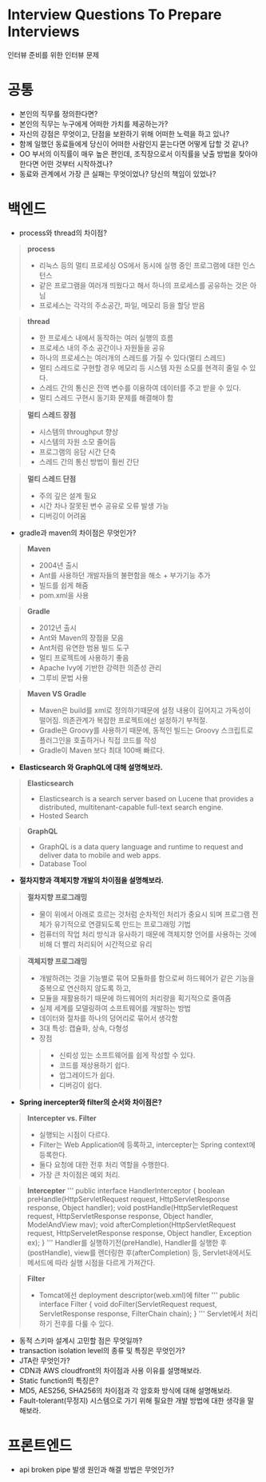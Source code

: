 # Interview Questions To Prepare Interviews
인터뷰 준비를 위한 인터뷰 문제 


# 공통 
- 본인의 직무를 정의한다면?
- 본인의 직무는 누구에게 어떠한 가치를 제공하는가?
- 자신의 강점은 무엇이고, 단점을 보완하기 위해 어떠한 노력을 하고 있나?
- 함께 일했던 동료들에게 당신이 어떠한 사람인지 묻는다면 어떻게 답할 것 같나?
- OO 부서의 이직률이 매우 높은 편인데, 조직장으로서 이직률을 낮출 방법을 찾아야 한다면 어떤 것부터 시작하겠나?
- 동료와 관계에서 가장 큰 실패는 무엇이었나? 당신의 책임이 있었나?


# 백엔드
 - process와 thread의 차이점?
> **process**
> - 리눅스 등의 멀티 프로세싱 OS에서 동시에 실행 중인 프로그램에 대한 인스턴스
> - 같은 프로그램을 여러개 띄웠다고 해서 하나의 프로세스를 공유하는 것은 아님
> - 프로세스는 각각의 주소공간, 파일, 메모리 등을 할당 받음

> **thread**
> - 한 프로세스 내에서 동작하는 여러 실행의 흐름
> - 프로세스 내의 주소 공간이나 자원들을 공유
> - 하나의 프로세스는 여러개의 스레드를 가질 수 있다(멀티 스레드)
> - 멀티 스레드로 구현할 경우 메모리 등 시스템 자원 소모를 현격히 줄일 수 있다.
> - 스레드 간의 통신은 전역 변수를 이용하여 데이터를 주고 받을 수 있다.
> - 멀티 스레드 구현시 동기화 문제를 해결해야 함

> **멀티 스레드 장점**
>  - 시스템의 throughput 향상
>  - 시스템의 자원 소모 줄어듬
>  - 프로그램의 응담 시간 단축
>  - 스레드 간의 통신 방법이 훨씬 간단

> **멀티 스레드 단점**
>  - 주의 깊은 설계 필요
>  - 시간 차나 잘못된 변수 공유로 오류 발생 가능
>  - 디버깅이 어려움


- gradle과 maven의 차이점은 무엇인가?
> **Maven**
>  - 2004년 출시
>  - Ant를 사용하던 개발자들의 불편함을 해소 + 부가기능 추가
>  - 빌드를 쉽게 해줌
>  - pom.xml을 사용

> **Gradle**
>  - 2012년 출시
>  - Ant와 Maven의 장점을 모음
>  - Ant처럼 유연한 범용 빌드 도구
>  - 멀티 프로젝트에 사용하기 좋음
>  - Apache Ivy에 기반한 강력한 의존성 관리
>  - 그루비 문법 사용

> **Maven VS Gradle**
> - Maven은 build를 xml로 정의하기때문에 설정 내용이 길어지고 가독성이 떨어짐. 의존관계가 복잡한 프로젝트에선 설정하기 부적절.
> - Gradle은 Groovy를 사용하기 때문에, 동적인 빌드는 Groovy 스크립트로 플러그인을 호출하거나 직접 코드를 작성
> - Gradle이 Maven 보다 최대 100배 빠르다.


- **Elasticsearch 와 GraphQL에 대해 설명해보라.**
> **Elasticsearch**
> - Elasticsearch is a search server based on Lucene that provides a distributed, multitenant-capable full-text search engine.
> - Hosted Search

> **GraphQL**
> - GraphQL is a data query language and runtime to request and deliver data to mobile and web apps.
> - Database Tool


- **절차지향과 객체지향 개발의 차이점을 설명해보라.**
> **절차지향 프로그래밍**
> - 물이 위에서 아래로 흐르는 것처럼 순차적인 처리가 중요시 되며 프로그램 전체가 유기적으로 연결되도록 만드는 프로그래밍 기법
> - 컴퓨터의 작업 처리 방식과 유사하기 때문에 객체지향 언어를 사용하는 것에 비해 더 빨리 처리되어 시간적으로 유리

> **객체지향 프로그래밍**
> - 개발하려는 것을 기능별로 묶어 모듈화를 함으로써 하드웨어가 같은 기능을 중복으로 연산하지 않도록 하고,
> - 모듈을 재활용하기 때문에 하드웨어의 처리량을 획기적으로 줄여줌
> - 실제 세계를 모델링하여 소프트웨어를 개발하는 방법
> - 데이터와 절차를 하나의 덩어리로 묶어서 생각함
> - 3대 특성: 캡슐화, 상속, 다형성
> - 장점
>> - 신뢰성 있는 소프트웨어를 쉽게 작성할 수 있다.
>> - 코드를 재상용하기 쉽다.
>> - 업그레이드가 쉽다.
>> - 디버깅이 쉽다.

- **Spring inercepter와 filter의 순서와 차이점은?**
> **Intercepter vs. Filter**
> - 실행되는 시점이 다르다.
> - Filter는 Web Application에 등록하고, intercepter는 Spring context에 등록한다.
> - 둘다 요청에 대한 전후 처리 역할을 수행한다.
> - 가장 큰 차이점은 예외 처리.

> **Intercepter**
> '''
public interface HandlerInterceptor {
  boolean preHandle(HttpServletRequest request, HttpServletResponse response, Object handler);
  void postHandle(HttpServletRequest request, HttpServletResponse response, Object handler, ModelAndView mav);
  void afterCompletion(HttpServletRequest request, HttpServeletResponse response, Object handler, Exception ex);
}
'''
> Handler를 실행하기전(preHandle), Handler를 실행한 후(postHandle), view를 렌더링한 후(afterCompletion) 등, Servlet내에서도 메서드에 따라 실행 시점을 다르게 가져간다.

> **Filter**
> - Tomcat에선 deployment descriptor(web.xml)에 filter 
> '''
public interface Filter {
  void doFilter(ServletRequest request, ServletResponse response, FilterChain chain);
}
'''
> Servlet에서 처리하기 전후를 다룰 수 있다.


- 동적 스키마 설계시 고민할 점은 무엇일까?
- transaction isolation level의 종류 및 특징은 무엇인가?
- JTA란 무엇인가?
- CDN과 AWS cloudfront의 차이점과 사용 이유를 설명해보라.
- Static function의 특징은?
- MD5, AES256, SHA256의 차이점과 각 암호화 방식에 대해 설명해보라.
- Fault-tolerant(무정지) 시스템으로 가기 위해 필요한 개발 방법에 대한 생각을 말해보라.

# 프론트엔드
- api broken pipe 발생 원인과 해결 방법은 무엇인가?
